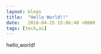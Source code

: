 ```yaml
---
layout: blogs
title:  "Hello World!!"
date:   2018-04-25 15:06:40 +0800
tags: [tech,ai]
---
```

hello,world!